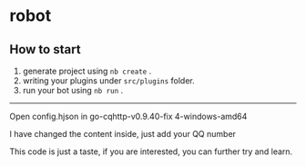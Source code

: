 # robot

## How to start

1. generate project using `nb create` .
2. writing your plugins under `src/plugins` folder.
3. run your bot using `nb run` .
---------------------------------------------------------
Open config.hjson in go-cqhttp-v0.9.40-fix 4-windows-amd64

I have changed the content inside, just add your QQ number

This code is just a taste, if you are interested, you can further try and learn.
